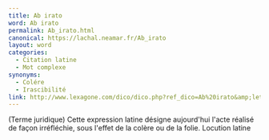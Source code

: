 ```yaml
---
title: Ab irato
word: Ab irato
permalink: Ab_irato.html
canonical: https://lachal.neamar.fr/Ab_irato
layout: word
categories:
  - Citation latine
  - Mot complexe
synonyms:
  - Colére
  - Irascibilité
link: http://www.lexagone.com/dico/dico.php?ref_dico=Ab%20irato&amp;lettre=A
---
```


(Terme juridique) Cette expression latine désigne aujourd'hui l'acte réalisé de façon irréfléchie, sous l'effet de la colère ou de la folie.
Locution latine 

